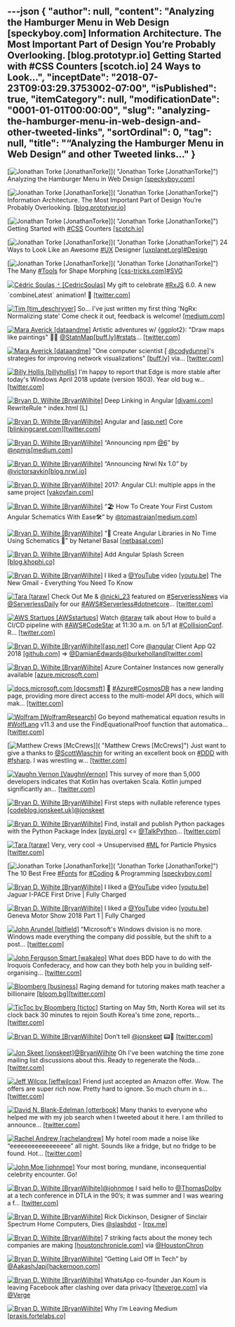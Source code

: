 ---json
{
  "author": null,
  "content": "Analyzing the Hamburger Menu in Web Design       [speckyboy.com] Information Architecture. The Most Important Part of Design You’re Probably Overlooking.       [blog.prototypr.io] Getting Started with       #CSS Counters       [scotch.io] 24 Ways to Look...",
  "inceptDate": "2018-07-23T09:03:29.3753002-07:00",
  "isPublished": true,
  "itemCategory": null,
  "modificationDate": "0001-01-01T00:00:00",
  "slug": "analyzing-the-hamburger-menu-in-web-design-and-other-tweeted-links",
  "sortOrdinal": 0,
  "tag": null,
  "title": "“Analyzing the Hamburger Menu in Web Design” and other Tweeted links…"
}
---

[<img alt="Jonathan Torke [JonathanTorke]" src="https://songhay.blob.core.windows.net/shared-social-twitter/JonathanTorke.jpg">]( "Jonathan Torke [JonathanTorke]") Analyzing the Hamburger Menu in Web Design [[speckyboy.com]](https://speckyboy.com/analyzing-effectiveness-hamburger-menus-web-design/)

[<img alt="Jonathan Torke [JonathanTorke]" src="https://songhay.blob.core.windows.net/shared-social-twitter/JonathanTorke.jpg">]( "Jonathan Torke [JonathanTorke]") Information Architecture. The Most Important Part of Design You’re Probably Overlooking. [[blog.prototypr.io]](https://blog.prototypr.io/information-architecture-the-most-important-part-of-design-youre-probably-overlooking-20372ade4fc0)

[<img alt="Jonathan Torke [JonathanTorke]" src="https://songhay.blob.core.windows.net/shared-social-twitter/JonathanTorke.jpg">]( "Jonathan Torke [JonathanTorke]") Getting Started with [#CSS](http://twitter.com/search?q=%23CSS) Counters [[scotch.io]](https://scotch.io/tutorials/getting-started-with-css-counters)

[<img alt="Jonathan Torke [JonathanTorke]" src="https://songhay.blob.core.windows.net/shared-social-twitter/JonathanTorke.jpg">]( "Jonathan Torke [JonathanTorke]") 24 Ways to Look Like an Awesome [#UX](http://twitter.com/search?q=%23UX) Designer [[uxplanet.org]](https://uxplanet.org/24-ways-to-look-like-an-awesome-ux-designer-c26addab6add)[#Design](http://twitter.com/search?q=%23Design)

[<img alt="Jonathan Torke [JonathanTorke]" src="https://songhay.blob.core.windows.net/shared-social-twitter/JonathanTorke.jpg">]( "Jonathan Torke [JonathanTorke]") The Many [#Tools](http://twitter.com/search?q=%23Tools) for Shape Morphing [[css-tricks.com]](https://css-tricks.com/many-tools-shape-morphing/)[#SVG](http://twitter.com/search?q=%23SVG)

[<img alt="Cédric Soulas 🃏 [CedricSoulas]" src="https://songhay.blob.core.windows.net/shared-social-twitter/CedricSoulas.jpg">](https://t.co/wCXlXXsCew "Cédric Soulas 🃏 [CedricSoulas]") My gift to celebrate [#RxJS](http://twitter.com/search?q=%23RxJS) 6.0. A new ˋcombineLatest` animation! 🎁 [[twitter.com]](https://twitter.com/CedricSoulas/status/990946025509736448/photo/1)

[<img alt="Tim [tim_deschryver]" src="https://songhay.blob.core.windows.net/shared-social-twitter/tim_deschryver.jpg">](https://t.co/ThtHQhJnKF "Tim [tim_deschryver]") So... I've just written my first thing 'NgRx: Normalizing state' Come check it out, feedback is welcome! [[medium.com]](https://medium.com/@tdeschryver/ngrx-normalizing-state-d3960a86a3aa)

[<img alt="Mara Averick [dataandme]" src="https://songhay.blob.core.windows.net/shared-social-twitter/dataandme.jpg">](https://t.co/ZANWJjC3FT "Mara Averick [dataandme]") Artistic adventures w/ {ggplot2}: "Draw maps like paintings" 👨‍🎨 [@StatnMap](http://twitter.com/StatnMap)[[buff.ly]](https://buff.ly/2Jv5gXI)[#rstats](http://twitter.com/search?q=%23rstats)… [[twitter.com]](https://twitter.com/i/web/status/989912581606461440)

[<img alt="Mara Averick [dataandme]" src="https://songhay.blob.core.windows.net/shared-social-twitter/dataandme.jpg">](https://t.co/ZANWJjC3FT "Mara Averick [dataandme]") "One computer scientist [ [@codydunne](http://twitter.com/codydunne)]'s strategies for improving network visualizations" [[buff.ly]](https://buff.ly/2xo7Igu) via… [[twitter.com]](https://twitter.com/i/web/status/990774999270207488)

[<img alt="Billy Hollis [billyhollis]" src="https://songhay.blob.core.windows.net/shared-social-twitter/billyhollis.jpg">](https://t.co/LvJEYRzwk5 "Billy Hollis [billyhollis]") I'm happy to report that Edge is more stable after today's Windows April 2018 update (version 1803). Year old bug w… [[twitter.com]](https://twitter.com/i/web/status/991142591885463552)

[<img alt="Bryan D. Wilhite [BryanWilhite]" src="https://songhay.blob.core.windows.net/shared-social-twitter/BryanWilhite.jpeg">](http://t.co/UNdqV0Z1zz "Bryan D. Wilhite [BryanWilhite]") Deep Linking in Angular [[divami.com]](http://www.divami.com/blog/deep-linking-angular/) RewriteRule ^ index.html [L]

[<img alt="Bryan D. Wilhite [BryanWilhite]" src="https://songhay.blob.core.windows.net/shared-social-twitter/BryanWilhite.jpeg">](http://t.co/UNdqV0Z1zz "Bryan D. Wilhite [BryanWilhite]") Angular and [[asp.net]](http://ASP.NET) Core [[blinkingcaret.com]](https://www.blinkingcaret.com/2018/01/24/angular-and-asp-net-core/)[[twitter.com]](https://twitter.com/BryanWilhite/status/990466364887388160/photo/1)

[<img alt="Bryan D. Wilhite [BryanWilhite]" src="https://songhay.blob.core.windows.net/shared-social-twitter/BryanWilhite.jpeg">](http://t.co/UNdqV0Z1zz "Bryan D. Wilhite [BryanWilhite]") “Announcing npm [@6](http://twitter.com/6)” by [@npmjs](http://twitter.com/npmjs)[[medium.com]](https://medium.com/npm-inc/announcing-npm-6-5d0b1799a905)

[<img alt="Bryan D. Wilhite [BryanWilhite]" src="https://songhay.blob.core.windows.net/shared-social-twitter/BryanWilhite.jpeg">](http://t.co/UNdqV0Z1zz "Bryan D. Wilhite [BryanWilhite]") “Announcing Nrwl Nx 1.0” by [@victorsavkin](http://twitter.com/victorsavkin)[[blog.nrwl.io]](https://blog.nrwl.io/announcing-nrwl-nx-1-0-33d888666bfc)

[<img alt="Bryan D. Wilhite [BryanWilhite]" src="https://songhay.blob.core.windows.net/shared-social-twitter/BryanWilhite.jpeg">](http://t.co/UNdqV0Z1zz "Bryan D. Wilhite [BryanWilhite]") 2017: Angular CLI: multiple apps in the same project [[yakovfain.com]](https://yakovfain.com/2017/04/06/angular-cli-multiple-apps-in-the-same-project/)

[<img alt="Bryan D. Wilhite [BryanWilhite]" src="https://songhay.blob.core.windows.net/shared-social-twitter/BryanWilhite.jpeg">](http://t.co/UNdqV0Z1zz "Bryan D. Wilhite [BryanWilhite]") “🏖️ How To Create Your First Custom Angular Schematics With Ease🛠️” by [@tomastrajan](http://twitter.com/tomastrajan)[[medium.com]](https://medium.com/@tomastrajan/%EF%B8%8F-how-to-create-your-first-custom-angular-schematics-with-ease-%EF%B8%8F-bca859f3055d)

[<img alt="Bryan D. Wilhite [BryanWilhite]" src="https://songhay.blob.core.windows.net/shared-social-twitter/BryanWilhite.jpeg">](http://t.co/UNdqV0Z1zz "Bryan D. Wilhite [BryanWilhite]") “🎊 Create Angular Libraries in No Time Using Schematics 🎉” by Netanel Basal [[netbasal.com]](https://netbasal.com/create-angular-libraries-in-no-time-using-schematics-513cb1e08a5e)

[<img alt="Bryan D. Wilhite [BryanWilhite]" src="https://songhay.blob.core.windows.net/shared-social-twitter/BryanWilhite.jpeg">](http://t.co/UNdqV0Z1zz "Bryan D. Wilhite [BryanWilhite]") Add Angular Splash Screen [[blog.khophi.co]](https://blog.khophi.co/add-angular-splash-screen/)

[<img alt="Bryan D. Wilhite [BryanWilhite]" src="https://songhay.blob.core.windows.net/shared-social-twitter/BryanWilhite.jpeg">](http://t.co/UNdqV0Z1zz "Bryan D. Wilhite [BryanWilhite]") I liked a [@YouTube](http://twitter.com/YouTube) video [[youtu.be]](http://youtu.be/PhJSe2LmxXA?a) The New Gmail - Everything You Need To Know

[<img alt="Tara [taraw]" src="https://songhay.blob.core.windows.net/shared-social-twitter/taraw.jpeg">](http://t.co/4HS7ZMeZq4 "Tara [taraw]") Check Out Me &amp; [@nicki_23](http://twitter.com/nicki_23) featured on [#ServerlessNews](http://twitter.com/search?q=%23ServerlessNews) via [@ServerlessDaily](http://twitter.com/ServerlessDaily) for our [#AWS](http://twitter.com/search?q=%23AWS)[#Serverless](http://twitter.com/search?q=%23Serverless)[#dotnetcore](http://twitter.com/search?q=%23dotnetcore)… [[twitter.com]](https://twitter.com/i/web/status/989912017833218048)

[<img alt="AWS Startups [AWSstartups]" src="https://songhay.blob.core.windows.net/shared-social-twitter/AWSstartups.jpg">](https://t.co/MgmjccJT7W "AWS Startups [AWSstartups]") Watch [@taraw](http://twitter.com/taraw) talk about How to build a CI/CD pipeline with [#AWS](http://twitter.com/search?q=%23AWS)[#CodeStar](http://twitter.com/search?q=%23CodeStar) at 11:30 a.m. on 5/1 at [#CollisionConf](http://twitter.com/search?q=%23CollisionConf). R… [[twitter.com]](https://twitter.com/i/web/status/989866761083412481)

[<img alt="Bryan D. Wilhite [BryanWilhite]" src="https://songhay.blob.core.windows.net/shared-social-twitter/BryanWilhite.jpeg">](http://t.co/UNdqV0Z1zz "Bryan D. Wilhite [BryanWilhite]")[[asp.net]](http://ASP.NET) Core [@angular](http://twitter.com/angular) Client App Q2 2018 [[github.com]](https://github.com/BryanWilhite/Blog/blob/master/2018-04/asp-net-core-angular-client-app.md) =&gt; [@DamianEdwards](http://twitter.com/DamianEdwards)[@burkeholland](http://twitter.com/burkeholland)[[twitter.com]](https://twitter.com/BryanWilhite/status/989950679115431936/photo/1)

[<img alt="Bryan D. Wilhite [BryanWilhite]" src="https://songhay.blob.core.windows.net/shared-social-twitter/BryanWilhite.jpeg">](http://t.co/UNdqV0Z1zz "Bryan D. Wilhite [BryanWilhite]") Azure Container Instances now generally available [[azure.microsoft.com]](https://azure.microsoft.com/blog/azure-container-instances-now-generally-available/)

[<img alt="docs.microsoft.com [docsmsft]" src="https://songhay.blob.core.windows.net/shared-social-twitter/docsmsft.jpg">](https://t.co/pBNlKvAduu "docs.microsoft.com [docsmsft]") 🌌 [#Azure](http://twitter.com/search?q=%23Azure)[#CosmosDB](http://twitter.com/search?q=%23CosmosDB) has a new landing page, providing more direct access to the multi-model API docs, which will mak… [[twitter.com]](https://twitter.com/i/web/status/991028743140532224)

[<img alt="Wolfram [WolframResearch]" src="https://songhay.blob.core.windows.net/shared-social-twitter/WolframResearch.png">](http://t.co/Vsckdj3BIQ "Wolfram [WolframResearch]") Go beyond mathematical equation results in [#WolfLang](http://twitter.com/search?q=%23WolfLang) v11.3 and use the FindEquationalProof function that automatica… [[twitter.com]](https://twitter.com/i/web/status/989914076217315329)

[<img alt="Matthew Crews [McCrews]" src="https://songhay.blob.core.windows.net/shared-social-twitter/McCrews.jpg">]( "Matthew Crews [McCrews]") Just want to give a thanks to [@ScottWlaschin](http://twitter.com/ScottWlaschin) for writing an excellent book on [#DDD](http://twitter.com/search?q=%23DDD) with [#fsharp](http://twitter.com/search?q=%23fsharp). I was wrestling w… [[twitter.com]](https://twitter.com/i/web/status/989991189603495937)

[<img alt="Vaughn Vernon [VaughnVernon]" src="https://songhay.blob.core.windows.net/shared-social-twitter/VaughnVernon.jpg">](https://t.co/n4stjV3tDp "Vaughn Vernon [VaughnVernon]") This survey of more than 5,000 developers indicates that Kotlin has overtaken Scala. Kotlin jumped significantly an… [[twitter.com]](https://twitter.com/i/web/status/991149200652959745)

[<img alt="Bryan D. Wilhite [BryanWilhite]" src="https://songhay.blob.core.windows.net/shared-social-twitter/BryanWilhite.jpeg">](http://t.co/UNdqV0Z1zz "Bryan D. Wilhite [BryanWilhite]") First steps with nullable reference types [[codeblog.jonskeet.uk]](https://codeblog.jonskeet.uk/2018/04/21/first-steps-with-nullable-reference-types/)[@jonskeet](http://twitter.com/jonskeet)

[<img alt="Bryan D. Wilhite [BryanWilhite]" src="https://songhay.blob.core.windows.net/shared-social-twitter/BryanWilhite.jpeg">](http://t.co/UNdqV0Z1zz "Bryan D. Wilhite [BryanWilhite]") Find, install and publish Python packages with the Python Package Index [[pypi.org]](http://pypi.org) &lt;= [@TalkPython](http://twitter.com/TalkPython)… [[twitter.com]](https://twitter.com/i/web/status/990743588160946176)

[<img alt="Tara [taraw]" src="https://songhay.blob.core.windows.net/shared-social-twitter/taraw.jpeg">](http://t.co/4HS7ZMeZq4 "Tara [taraw]") Very, very cool -&gt; Unsupervised [#ML](http://twitter.com/search?q=%23ML) for Particle Physics [[twitter.com]](https://twitter.com/arxiv_org/status/989808526431154176)

[<img alt="Jonathan Torke [JonathanTorke]" src="https://songhay.blob.core.windows.net/shared-social-twitter/JonathanTorke.jpg">]( "Jonathan Torke [JonathanTorke]") The 10 Best Free [#Fonts](http://twitter.com/search?q=%23Fonts) for [#Coding](http://twitter.com/search?q=%23Coding) &amp; Programming [[speckyboy.com]](https://speckyboy.com/best-free-fonts-coding/)

[<img alt="Bryan D. Wilhite [BryanWilhite]" src="https://songhay.blob.core.windows.net/shared-social-twitter/BryanWilhite.jpeg">](http://t.co/UNdqV0Z1zz "Bryan D. Wilhite [BryanWilhite]") I liked a [@YouTube](http://twitter.com/YouTube) video [[youtu.be]](http://youtu.be/MocHcoBm4bU?a) Jaguar I-PACE First Drive | Fully Charged

[<img alt="Bryan D. Wilhite [BryanWilhite]" src="https://songhay.blob.core.windows.net/shared-social-twitter/BryanWilhite.jpeg">](http://t.co/UNdqV0Z1zz "Bryan D. Wilhite [BryanWilhite]") I liked a [@YouTube](http://twitter.com/YouTube) video [[youtu.be]](http://youtu.be/HfWOTMz5HUI?a) Geneva Motor Show 2018 Part 1 | Fully Charged

[<img alt="John Arundel [bitfield]" src="https://songhay.blob.core.windows.net/shared-social-twitter/bitfield.jpeg">](https://t.co/OfjPk1VNvq "John Arundel [bitfield]") “Microsoft's Windows division is no more. Windows made everything the company did possible, but the shift to a post… [[twitter.com]](https://twitter.com/i/web/status/989975727129944064)

[<img alt="John Ferguson Smart [wakaleo]" src="https://songhay.blob.core.windows.net/shared-social-twitter/wakaleo.jpg">](https://t.co/FNFGl0FyUg "John Ferguson Smart [wakaleo]") What does BDD have to do with the Iroquois Confederacy, and how can they both help you in building self-organising… [[twitter.com]](https://twitter.com/i/web/status/990851016919863296)

[<img alt="Bloomberg [business]" src="https://songhay.blob.core.windows.net/shared-social-twitter/business.jpg">](http://t.co/YFISwy1upH "Bloomberg [business]") Raging demand for tutoring makes math teacher a billionaire [[bloom.bg]](https://bloom.bg/2KleGWJ)[[twitter.com]](https://twitter.com/business/status/990123465201070081/photo/1)

[<img alt="TicToc by Bloomberg [tictoc]" src="https://songhay.blob.core.windows.net/shared-social-twitter/tictoc.jpg">](https://t.co/O0sSpXABY4 "TicToc by Bloomberg [tictoc]") Starting on May 5th, North Korea will set its clock back 30 minutes to rejoin South Korea's time zone, reports… [[twitter.com]](https://twitter.com/i/web/status/990906613597863936)

[<img alt="Bryan D. Wilhite [BryanWilhite]" src="https://songhay.blob.core.windows.net/shared-social-twitter/BryanWilhite.jpeg">](http://t.co/UNdqV0Z1zz "Bryan D. Wilhite [BryanWilhite]") Don’t tell [@jonskeet](http://twitter.com/jonskeet) 📟🔬 [[twitter.com]](https://twitter.com/tictoc/status/990906613597863936)

[<img alt="Jon Skeet [jonskeet]" src="https://songhay.blob.core.windows.net/shared-social-twitter/jonskeet.jpg">](https://t.co/G7ynklMRpf "Jon Skeet [jonskeet]")[@BryanWilhite](http://twitter.com/BryanWilhite) Oh I've been watching the time zone mailing list discussions about this. Ready to regenerate the Noda… [[twitter.com]](https://twitter.com/i/web/status/990999482602000389)

[<img alt="Jeff Wilcox [jeffwilcox]" src="https://songhay.blob.core.windows.net/shared-social-twitter/jeffwilcox.jpg">](https://t.co/WZp7eGu5qF "Jeff Wilcox [jeffwilcox]") Friend just accepted an Amazon offer. Wow. The offers are super rich now. Pretty hard to ignore. So much churn in s… [[twitter.com]](https://twitter.com/i/web/status/990037042758238209)

[<img alt="David N. Blank-Edelman [otterbook]" src="https://songhay.blob.core.windows.net/shared-social-twitter/otterbook.gif">](https://t.co/gNXJGrLRGR "David N. Blank-Edelman [otterbook]") Many thanks to everyone who helped me with my job search when I tweeted about it here. I am thrilled to announce… [[twitter.com]](https://twitter.com/i/web/status/990659597269716998)

[<img alt="Rachel Andrew [rachelandrew]" src="https://songhay.blob.core.windows.net/shared-social-twitter/rachelandrew.jpg">](https://t.co/bnYdfVIAqQ "Rachel Andrew [rachelandrew]") My hotel room made a noise like “eeeeeeeeeeeeeeeee” all night. Sounds like a fridge, but no fridge to be found. Hot… [[twitter.com]](https://twitter.com/i/web/status/990845549778800640)

[<img alt="John Moe [johnmoe]" src="https://songhay.blob.core.windows.net/shared-social-twitter/johnmoe.jpg">](https://t.co/gW7MeJaggF "John Moe [johnmoe]") Your most boring, mundane, inconsequential celebrity encounter. Go!

[<img alt="Bryan D. Wilhite [BryanWilhite]" src="https://songhay.blob.core.windows.net/shared-social-twitter/BryanWilhite.jpeg">](http://t.co/UNdqV0Z1zz "Bryan D. Wilhite [BryanWilhite]")[@johnmoe](http://twitter.com/johnmoe) I said hello to [@ThomasDolby](http://twitter.com/ThomasDolby) at a tech conference in DTLA in the 90’s; it was summer and I was wearing a f… [[twitter.com]](https://twitter.com/i/web/status/990991718815330304)

[<img alt="Bryan D. Wilhite [BryanWilhite]" src="https://songhay.blob.core.windows.net/shared-social-twitter/BryanWilhite.jpeg">](http://t.co/UNdqV0Z1zz "Bryan D. Wilhite [BryanWilhite]") Rick Dickinson, Designer of Sinclair Spectrum Home Computers, Dies [@slashdot](http://twitter.com/slashdot) - [[rpx.me]](http://rpx.me/0c1cm)

[<img alt="Bryan D. Wilhite [BryanWilhite]" src="https://songhay.blob.core.windows.net/shared-social-twitter/BryanWilhite.jpeg">](http://t.co/UNdqV0Z1zz "Bryan D. Wilhite [BryanWilhite]") 7 striking facts about the money tech companies are making [[houstonchronicle.com]](https://www.houstonchronicle.com/business/technology/article/7-striking-facts-about-the-money-tech-companies-12868226.php?utm_campaign=twitter-premium&utm_source=CMS%20Sharing%20Button&utm_medium=social) via [@HoustonChron](http://twitter.com/HoustonChron)

[<img alt="Bryan D. Wilhite [BryanWilhite]" src="https://songhay.blob.core.windows.net/shared-social-twitter/BryanWilhite.jpeg">](http://t.co/UNdqV0Z1zz "Bryan D. Wilhite [BryanWilhite]") “Getting Laid Off In Tech” by [@AakashJapi](http://twitter.com/AakashJapi)[[hackernoon.com]](https://hackernoon.com/getting-laid-off-in-tech-4e3efed8649b)

[<img alt="Bryan D. Wilhite [BryanWilhite]" src="https://songhay.blob.core.windows.net/shared-social-twitter/BryanWilhite.jpeg">](http://t.co/UNdqV0Z1zz "Bryan D. Wilhite [BryanWilhite]") WhatsApp co-founder Jan Koum is leaving Facebook after clashing over data privacy [[theverge.com]](https://www.theverge.com/2018/4/30/17304792/whatsapp-jan-koum-facebook-data-privacy-encryption?utm_campaign=theverge&utm_content=entry&utm_medium=social&utm_source=twitter) via [@Verge](http://twitter.com/Verge)

[<img alt="Bryan D. Wilhite [BryanWilhite]" src="https://songhay.blob.core.windows.net/shared-social-twitter/BryanWilhite.jpeg">](http://t.co/UNdqV0Z1zz "Bryan D. Wilhite [BryanWilhite]") Why I’m Leaving Medium [[praxis.fortelabs.co]](https://praxis.fortelabs.co/why-im-leaving-medium/)
